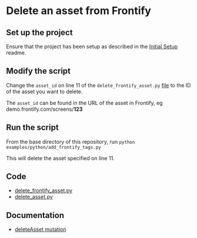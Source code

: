 # Delete an asset from Frontify

## Set up the project
Ensure that the project has been setup as described in the [Initial Setup](/readme/InitialSetup.md) readme.


## Modify the script

Change the `asset_id` on line 11 of the `delete_frontify_asset.py` [file](/examples/python/replace_frontify_asset.py) to the ID of the asset you want to delete.

The `asset_id` can be found in the URL of the asset in Frontify, eg demo.frontify.com/screens/**123**

## Run the script

From the base directory of this repository, run `python examples/python/add_frontify_tags.py`

This will delete the asset specified on line 11.

## Code
- [delete_frontify_asset.py](/examples/python/delete_frontify_asset.py)
- [delete_asset.py](/examples/python/src/utils/frontify_queries/delete_asset/delete_asset.py
)

## Documentation
- [deleteAsset mutation](https://frontify.github.io/graphql-reference/mutations/deleteAsset)
